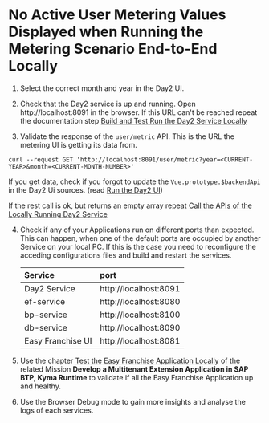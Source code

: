 # No Active User Metering Values Displayed when Running the Metering Scenario End-to-End Locally

1. Select the correct month and year in the Day2 UI.

2. Check that the Day2 service is up and running. Open http://localhost:8091 in the browser. If this URL can't be reached repeat the documentation step [Build and Test Run the Day2 Service Locally](../../meter/run-apps-locally/README.md#build-and-test-run-the-day2-service-locally)

3. Validate the response of the ```user/metric``` API. This is the URL the metering UI is getting its data from.
```
curl --request GET 'http://localhost:8091/user/metric?year=<CURRENT-YEAR>&month=<CURRENT-MONTH-NUMBER>' 
```
If you get data, check if you forgot to update the ```Vue.prototype.$backendApi``` in the Day2 Ui sources. (read [Run the Day2 UI](../../meter/run-apps-locally/README.md#run-the-day2-ui)) 

If the rest call is ok, but returns an empty array repeat [Call the APIs of the Locally Running Day2 Service](../../meter/run-apps-locally/README.md#call-the-apis-of-the-locally-running-day2-service)

4. Check if any of your Applications run on different ports than expected. This can happen, when one of the default ports are occupied by another Service on your local PC. If this is the case you need to reconfigure the acceding configurations files and build and restart the services. 
   
   |Service| port |
   |:--- | :--- |
   |Day2 Service| http://localhost:8091|
   |ef-service| http://localhost:8080|
   |bp-service| http://localhost:8100|
   |db-service|http://localhost:8090|
   |Easy Franchise UI| http://localhost:8081|

      
5. Use the chapter [Test the Easy Franchise Application Locally](https://github.com/SAP-samples/btp-kyma-multitenant-extension/blob/main/documentation/prepare/test-app-locally/README.md) of the related Mission **Develop a Multitenant Extension Application in SAP BTP, Kyma Runtime** to validate if all the Easy Franchise Application up and healthy.

6. Use the Browser Debug mode to gain more insights and analyse the logs of each services.
 
   
